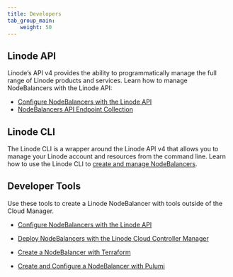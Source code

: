 ```yaml
---
title: Developers
tab_group_main:
    weight: 50
---
```


## Linode API

Linode’s API v4 provides the ability to programmatically manage the full range of Linode products and services. Learn how to manage NodeBalancers with the Linode API:

- [Configure NodeBalancers with the Linode API](/docs/platform/api/nodebalancers/)
- [NodeBalancers API Endpoint Collection](https://developers.linode.com/api/v4/nodebalancers)

## Linode CLI

The Linode CLI is a wrapper around the Linode API v4 that allows you to manage your Linode account and resources from the command line. Learn how to use the Linode CLI to [create and manage NodeBalancers](/docs/platform/api/linode-cli/#nodebalancers).

## Developer Tools

Use these tools to create a Linode NodeBalancer with tools outside of the Cloud Manager.

- [Configure NodeBalancers with the Linode API](/docs/platform/api/nodebalancers/)

- [Deploy NodeBalancers with the Linode Cloud Controller Manager](/docs/kubernetes/deploy-nodebalancers-with-linode-ccm/)

- [Create a NodeBalancer with Terraform](/docs/applications/configuration-management/terraform/create-a-nodebalancer-with-terraform/)

- [Create and Configure a NodeBalancer with Pulumi](/docs/applications/configuration-management/deploy-in-code-with-pulumi/#create-and-configure-a-nodebalancer)